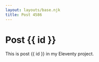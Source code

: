 ```yaml
---
layout: layouts/base.njk
title: Post 4586
---
```


# Post {{ id }}

This is post {{ id }} in my Eleventy project.
